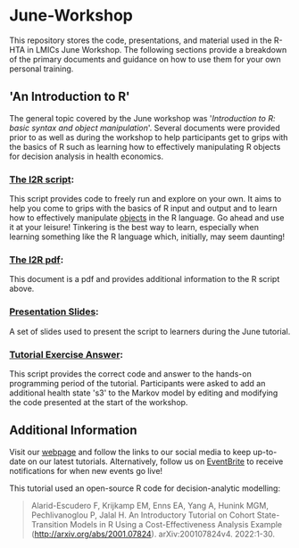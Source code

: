 # June-Workshop
This repository stores the code, presentations, and material used in the R-HTA in LMICs June Workshop. The following sections provide a breakdown of the primary documents and guidance on how to use them for your own personal training.

## 'An Introduction to R'
The general topic covered by the June workshop was '*Introduction to R: basic syntax and object manipulation*'. Several documents were provided prior to as well as during the workshop to help participants get to grips with the basics of R such as learning how to effectively manipulating R objects for decision analysis in health economics.

### [The I2R script](R/Intro2R.R):
This script provides code to freely run and explore on your own. It aims to help you come to grips with the basics of R input and output and to learn how to effectively manipulate [objects](https://rstudio-education.github.io/hopr/r-objects.html) in the R language. Go ahead and use it at your leisure! Tinkering is the best way to learn, especially when learning something like the R language which, initially, may seem daunting!

### [The I2R pdf](docs/Intro2R.pdf):
This document is a pdf and provides additional information to the R script above. 

### [Presentation Slides](docs/RHTA_Workshop.pdf):
A set of slides used to present the script to learners during the June tutorial.

### [Tutorial Exercise Answer](docs/final_exercise_results_presentation.pdf): 
This script provides the correct code and answer to the hands-on programming period of the tutorial. Participants were asked to add an additional health state 's3' to the Markov model by editing and modifying the code presented at the start of the workshop.

## Additional Information
Visit our [webpage](https://r-hta-in-lmics.github.io) and follow the links to our social media to keep up-to-date on our latest tutorials. Alternatively, follow us on [EventBrite](https://www.eventbrite.co.uk/o/r-hta-in-lmics-46016978693) to receive notifications for when new events go live!

This tutorial used an open-source R code for decision-analytic modelling:
> Alarid-Escudero F, Krijkamp EM, Enns EA, Yang A, Hunink MGM, Pechlivanoglou P, Jalal H. An Introductory Tutorial on Cohort State-Transition Models in R Using a Cost-Effectiveness Analysis Example (http://arxiv.org/abs/2001.07824). arXiv:200107824v4. 2022:1-30.

